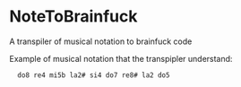 # NoteToBrainfuck
A transpiler of musical notation to brainfuck code

Example of musical notation that the transpipler understand:

	  do8 re4 mi5b la2# si4 do7 re8# la2 do5
